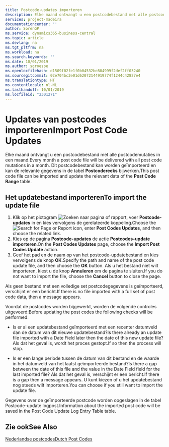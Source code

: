 ```yaml
---
title: Postcode-updates importeren
description: Elke maand ontvangt u een postcodebestand met alle postcodemutaties in een maand. Dit postcodebestand kan worden geïmporteerd en kan de relevante gegevens in de tabel Postcodereeks bijwerken.
services: project-madeira
documentationcenter: ''
author: SorenGP
ms.service: dynamics365-business-central
ms.topic: article
ms.devlang: na
ms.tgt_pltfrm: na
ms.workload: na
ms.search.keywords: ''
ms.date: 10/01/2019
ms.author: sgroespe
ms.openlocfilehash: d1509f02fe1f0b04532be804999f2def2ff03240
ms.sourcegitcommit: 02e704bc3e01d62072144919774f1244c42827e4
ms.translationtype: HT
ms.contentlocale: nl-NL
ms.lasthandoff: 10/01/2019
ms.locfileid: "2301271"
---
```

# <a name="import-post-code-updates"></a><span data-ttu-id="f02b9-104">Updates van postcodes importeren</span><span class="sxs-lookup"><span data-stu-id="f02b9-104">Import Post Code Updates</span></span>
<span data-ttu-id="f02b9-105">Elke maand ontvangt u een postcodebestand met alle postcodemutaties in een maand.</span><span class="sxs-lookup"><span data-stu-id="f02b9-105">Every month a post code file will be delivered with all post code mutations in a month.</span></span> <span data-ttu-id="f02b9-106">Dit postcodebestand kan worden geïmporteerd en kan de relevante gegevens in de tabel **Postcodereeks** bijwerken.</span><span class="sxs-lookup"><span data-stu-id="f02b9-106">This post code file can be imported and update the relevant data of the **Post Code Range** table.</span></span>  

## <a name="to-import-the-update-file"></a><span data-ttu-id="f02b9-107">Het updatebestand importeren</span><span class="sxs-lookup"><span data-stu-id="f02b9-107">To import the update file</span></span>  

1.  <span data-ttu-id="f02b9-108">Klik op het pictogram ![Zoeken naar pagina of rapport](../../media/ui-search/search_small.png "pictogram Zoeken naar pagina of rapport"), voer **Postcode-updates** in en kies vervolgens de gerelateerde koppeling.</span><span class="sxs-lookup"><span data-stu-id="f02b9-108">Choose the ![Search for Page or Report](../../media/ui-search/search_small.png "Search for Page or Report icon") icon, enter **Post Codes Updates**, and then choose the related link.</span></span>  
2.  <span data-ttu-id="f02b9-109">Kies op de pagina **Postcode-updates** de actie **Postcodes-update importeren**.</span><span class="sxs-lookup"><span data-stu-id="f02b9-109">On the **Post Codes Updates** page, choose the **Import Post Codes Update** action.</span></span>  
3.  <span data-ttu-id="f02b9-110">Geef het pad en de naam op van het postcode-updatebestand en kies vervolgens de knop **OK**.</span><span class="sxs-lookup"><span data-stu-id="f02b9-110">Specify the path and name of the post code update file, and then choose the **OK** button.</span></span> <span data-ttu-id="f02b9-111">Als u het bestand niet wilt importeren, kiest u de knop **Annuleren** om de pagina te sluiten.</span><span class="sxs-lookup"><span data-stu-id="f02b9-111">If you do not want to import the file, choose the **Cancel** button to close the page.</span></span>  

<span data-ttu-id="f02b9-112">Als geen bestand met een volledige set postcodegegevens is geïmporteerd, verschijnt er een bericht.</span><span class="sxs-lookup"><span data-stu-id="f02b9-112">If there is no file imported with a full set of post code data, then a message appears.</span></span>  

<span data-ttu-id="f02b9-113">Voordat de postcodes worden bijgewerkt, worden de volgende controles uitgevoerd:</span><span class="sxs-lookup"><span data-stu-id="f02b9-113">Before updating the post codes the following checks will be performed:</span></span>  

- <span data-ttu-id="f02b9-114">Is er al een updatebestand geïmporteerd met een recenter datumveld dan de datum van dit nieuwe updatebestand?</span><span class="sxs-lookup"><span data-stu-id="f02b9-114">Is there already an update file imported with a Date Field later then the date of this new update file?</span></span> <span data-ttu-id="f02b9-115">Als dat het geval is, wordt het proces gestopt.</span><span class="sxs-lookup"><span data-stu-id="f02b9-115">If so then the process will stop.</span></span>  

- <span data-ttu-id="f02b9-116">Is er een lange periode tussen de datum van dit bestand en de waarde in het datumveld van het laatst geïmporteerde bestand?</span><span class="sxs-lookup"><span data-stu-id="f02b9-116">Is there a gap between the date of this file and the value in the Date Field field for the last imported file?</span></span> <span data-ttu-id="f02b9-117">Als dat het geval is, verschijnt er een bericht.</span><span class="sxs-lookup"><span data-stu-id="f02b9-117">If there is a gap then a message appears.</span></span> <span data-ttu-id="f02b9-118">U kunt kiezen of u het updatebestand nog steeds wilt importeren.</span><span class="sxs-lookup"><span data-stu-id="f02b9-118">You can choose if you still want to import the update file.</span></span>  

<span data-ttu-id="f02b9-119">Gegevens over de geïmporteerde postcode worden opgeslagen in de tabel Postcode-update logpost.</span><span class="sxs-lookup"><span data-stu-id="f02b9-119">Information about the imported post code will be saved in the Post Code Update Log Entry Table table.</span></span>  

## <a name="see-also"></a><span data-ttu-id="f02b9-120">Zie ook</span><span class="sxs-lookup"><span data-stu-id="f02b9-120">See Also</span></span>  
[<span data-ttu-id="f02b9-121">Nederlandse postcodes</span><span class="sxs-lookup"><span data-stu-id="f02b9-121">Dutch Post Codes</span></span>](dutch-post-codes.md)
